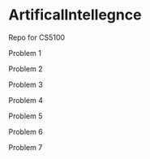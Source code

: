 # ArtificalIntellegnce
Repo for CS5100

Problem 1

Problem 2

Problem 3

Problem 4

Problem 5

Problem 6

Problem 7

